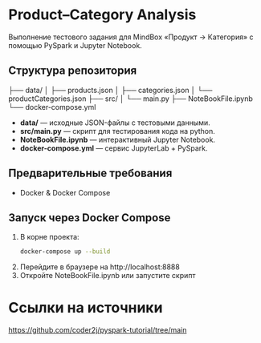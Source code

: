 # Product–Category Analysis

Выполнение тестового задания для MindBox «Продукт → Категория» с помощью PySpark и Jupyter Notebook.

## Структура репозитория

├── data/
│ ├── products.json
│ ├── categories.json
│ └── productCategories.json
├── src/
│ └── main.py
├── NoteBookFile.ipynb
└── docker-compose.yml

- **data/** — исходные JSON-файлы с тестовыми данными.  
- **src/main.py** — скрипт для тестирования кода на python.  
- **NoteBookFile.ipynb** — интерактивный Jupyter Notebook.  
- **docker-compose.yml** — сервис JupyterLab + PySpark.

## Предварительные требования

- Docker & Docker Compose  

## Запуск через Docker Compose

1. В корне проекта:
   ```bash
   docker-compose up --build

2. Перейдите в браузере на http://localhost:8888
3. Откройте NoteBookFile.ipynb или запустите скрипт

# Ссылки на источники 

https://github.com/coder2j/pyspark-tutorial/tree/main
